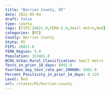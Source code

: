 ```yaml
---
title: "Berrien County, MI"
date: 2021-05-04
draft: false
type: county
tags: [FIPS:26021.0,FEMA:5.0,Small metro,Red]
categories: [MI]
County: Berrien County
State: MI
FIPS: 26021.0
FEMA_Region: 5.0
Population: 153401.0
NCHS_Urban_Rural_Classification: Small metro
Tests_in_prior_14_days: 8992.0
Fourteen_day_test_rate_per_100000: 5862.0
Percent_Positivity_in_prior_14_days: 0.129
Level: Red
url: /states/MI/berrien-county
---
```



